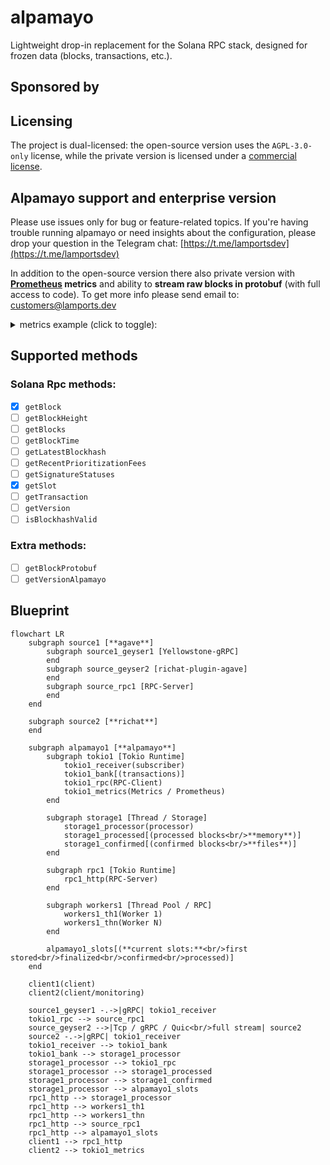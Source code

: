 # alpamayo

Lightweight drop-in replacement for the Solana RPC stack, designed for frozen data (blocks, transactions, etc.).

## Sponsored by

## Licensing

The project is dual-licensed: the open-source version uses the `AGPL-3.0-only` license, while the private version is licensed under a [commercial license](https://gist.github.com/fanatid/13f3d557c89efbf3b0c32a2d07345444#file-commercial-license-md).

## Alpamayo support and enterprise version

Please use issues only for bug or feature-related topics. If you're having trouble running alpamayo or need insights about the configuration, please drop your question in the Telegram chat: [https://t.me/lamportsdev](https://t.me/lamportsdev)

In addition to the open-source version there also private version with **[Prometheus](https://prometheus.io/) metrics** and ability to **stream raw blocks in protobuf** (with full access to code). To get more info please send email to: [customers@lamports.dev](mailto:customers@lamports.dev)

<details>
<summary>metrics example (click to toggle):</summary>

```
TODO
```
</details>

## Supported methods

### Solana Rpc methods:

- [x] `getBlock`
- [ ] `getBlockHeight`
- [ ] `getBlocks`
- [ ] `getBlockTime`
- [ ] `getLatestBlockhash`
- [ ] `getRecentPrioritizationFees`
- [ ] `getSignatureStatuses`
- [x] `getSlot`
- [ ] `getTransaction`
- [ ] `getVersion`
- [ ] `isBlockhashValid`

### Extra methods:

- [ ] `getBlockProtobuf`
- [ ] `getVersionAlpamayo`

## Blueprint

```mermaid
flowchart LR
    subgraph source1 [**agave**]
        subgraph source1_geyser1 [Yellowstone-gRPC]
        end
        subgraph source_geyser2 [richat-plugin-agave]
        end
        subgraph source_rpc1 [RPC-Server]
        end
    end

    subgraph source2 [**richat**]
    end

    subgraph alpamayo1 [**alpamayo**]
        subgraph tokio1 [Tokio Runtime]
            tokio1_receiver(subscriber)
            tokio1_bank[(transactions)]
            tokio1_rpc(RPC-Client)
            tokio1_metrics(Metrics / Prometheus)
        end

        subgraph storage1 [Thread / Storage]
            storage1_processor(processor)
            storage1_processed[(processed blocks<br/>**memory**)]
            storage1_confirmed[(confirmed blocks<br/>**files**)]
        end

        subgraph rpc1 [Tokio Runtime]
            rpc1_http(RPC-Server)
        end

        subgraph workers1 [Thread Pool / RPC]
            workers1_th1(Worker 1)
            workers1_thn(Worker N)
        end

        alpamayo1_slots[(**current slots:**<br/>first stored<br/>finalized<br/>confirmed<br/>processed)]
    end

    client1(client)
    client2(client/monitoring)

    source1_geyser1 -.->|gRPC| tokio1_receiver
    tokio1_rpc --> source_rpc1
    source_geyser2 -->|Tcp / gRPC / Quic<br/>full stream| source2
    source2 -.->|gRPC| tokio1_receiver
    tokio1_receiver --> tokio1_bank
    tokio1_bank --> storage1_processor
    storage1_processor --> tokio1_rpc
    storage1_processor --> storage1_processed
    storage1_processor --> storage1_confirmed
    storage1_processor --> alpamayo1_slots
    rpc1_http --> storage1_processor
    rpc1_http --> workers1_th1
    rpc1_http --> workers1_thn
    rpc1_http --> source_rpc1
    rpc1_http --> alpamayo1_slots
    client1 --> rpc1_http
    client2 --> tokio1_metrics
```
